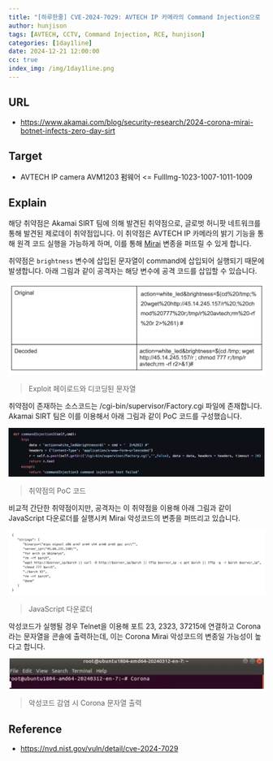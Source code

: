 ```yaml
---
title: "[하루한줄] CVE-2024-7029: AVTECH IP 카메라의 Command Injection으로 인한 RCE 취약점"
author: hunjison
tags: [AVTECH, CCTV, Command Injection, RCE, hunjison]
categories: [1day1line]
date: 2024-12-21 12:00:00
cc: true
index_img: /img/1day1line.png
---
```


## URL

- https://www.akamai.com/blog/security-research/2024-corona-mirai-botnet-infects-zero-day-sirt

## Target

- AVTECH IP camera AVM1203 펌웨어 <= FullImg-1023-1007-1011-1009 

## Explain

해당 취약점은 Akamai SIRT 팀에 의해 발견된 취약점으로, 글로벗 허니팟 네트워크를 통해 발견된 제로데이 취약점입니다. 이 취약점은 AVTECH IP 카메라의 밝기 기능을 통해 원격 코드 실행을 가능하게 하며, 이를 통해 [Mirai](https://www.cloudflare.com/ko-kr/learning/ddos/glossary/mirai-botnet/) 변종을 퍼뜨릴 수 있게 합니다.

취약점은 `brightness` 변수에 삽입된 문자열이 command에 삽입되어 실행되기 때문에 발생합니다. 아래 그림과 같이 공격자는 해당 변수에 공격 코드를 삽입할 수 있습니다.

![기사사진](CVE-2024-7029/image1.png)

> Exploit 페이로드와 디코딩된 문자열

취약점이 존재하는 소스코드는 /cgi-bin/supervisor/Factory.cgi 파일에 존재합니다. Akamai SIRT 팀은 이를 이용해서 아래 그림과 같이 PoC 코드를 구성했습니다. 

![기사사진](CVE-2024-7029/image2.png)

> 취약점의 PoC 코드

비교적 간단한 취약점이지만, 공격자는 이 취약점을 이용해 아래 그림과 같이 JavaScript 다운로더를 실행시켜 Mirai 악성코드의 변종을 퍼뜨리고 있습니다. 

![기사사진](CVE-2024-7029/image3.png)

> JavaScript 다운로더

악성코드가 실행될 경우 Telnet을 이용해 포트 23, 2323, 37215에 연결하고  Corona 라는 문자열을 콘솔에 출력하는데, 이는 Corona Mirai 악성코드의 변종일 가능성이 높다고 합니다.

![기사사진](CVE-2024-7029/image4.png)

> 악성코드 감염 시 Corona 문자열 출력

## Reference

- https://nvd.nist.gov/vuln/detail/cve-2024-7029